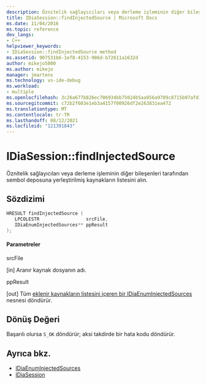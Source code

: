 ```yaml
---
description: Öznitelik sağlayıcıları veya derleme işleminin diğer bileşenleri tarafından sembol deposuna yerleştirilmiş kaynakların listesini alın.
title: IDiaSession::findInjectedSource | Microsoft Docs
ms.date: 11/04/2016
ms.topic: reference
dev_langs:
- C++
helpviewer_keywords:
- IDiaSession::findInjectedSource method
ms.assetid: 907531b6-1ef8-4153-986d-b72611a1632d
author: mikejo5000
ms.author: mikejo
manager: jmartens
ms.technology: vs-ide-debug
ms.workload:
- multiple
ms.openlocfilehash: 3c26a677b826ec706934bb75024b5aa956a9709c8715b97afd1dc0a608c3c283
ms.sourcegitcommit: c72b2f603e1eb3a4157f00926df2e263831ea472
ms.translationtype: MT
ms.contentlocale: tr-TR
ms.lasthandoff: 08/12/2021
ms.locfileid: "121391843"
---
```

# <a name="idiasessionfindinjectedsource"></a>IDiaSession::findInjectedSource
Öznitelik sağlayıcıları veya derleme işleminin diğer bileşenleri tarafından sembol deposuna yerleştirilmiş kaynakların listesini alın.

## <a name="syntax"></a>Sözdizimi

```C++
HRESULT findInjectedSource ( 
   LPCOLESTR                 srcFile,
   IDiaEnumInjectedSources** ppResult
);
```

#### <a name="parameters"></a>Parametreler
 srcFile

[in] Aranır kaynak dosyanın adı.

 ppResult

[out] Tüm [eklenir kaynakların listesini içeren bir IDiaEnumInjectedSources](../../debugger/debug-interface-access/idiaenuminjectedsources.md) nesnesi döndürür.

## <a name="return-value"></a>Dönüş Değeri
 Başarılı olursa `S_OK` döndürür; aksi takdirde bir hata kodu döndürür.

## <a name="see-also"></a>Ayrıca bkz.
- [IDiaEnumInjectedSources](../../debugger/debug-interface-access/idiaenuminjectedsources.md)
- [IDiaSession](../../debugger/debug-interface-access/idiasession.md)
